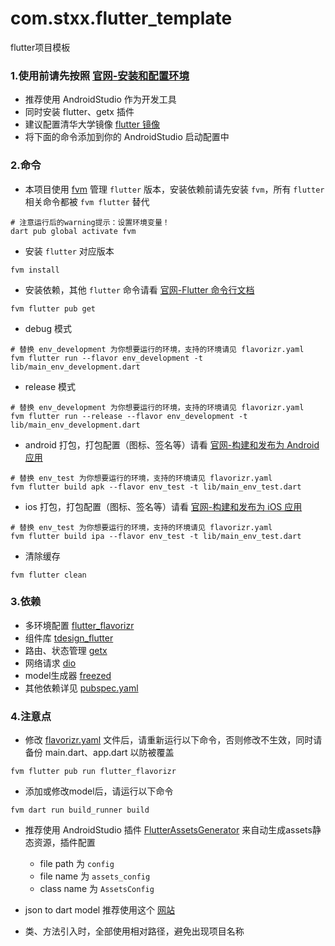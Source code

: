 # com.stxx.flutter_template

flutter项目模板

### 1.使用前请先按照 [官网-安装和配置环境](https://docs.flutter.cn/get-started/install)

- 推荐使用 AndroidStudio 作为开发工具
- 同时安装 flutter、getx 插件
- 建议配置清华大学镜像 [flutter 镜像](https://docs.flutter.cn/community/china/)
- 将下面的命令添加到你的 AndroidStudio 启动配置中

### 2.命令

- 本项目使用 [fvm](https://fvm.app/) 管理 `flutter` 版本，安装依赖前请先安装 `fvm`，所有 `flutter` 相关命令都被 `fvm flutter` 替代
```shell
# 注意运行后的warning提示：设置环境变量！
dart pub global activate fvm
```

- 安装 `flutter` 对应版本
```shell
fvm install
```

- 安装依赖，其他 `flutter` 命令请看 [官网-Flutter 命令行文档](https://docs.flutter.cn/reference/flutter-cli)
```shell
fvm flutter pub get
```

- debug 模式
```shell
# 替换 env_development 为你想要运行的环境，支持的环境请见 flavorizr.yaml
fvm flutter run --flavor env_development -t lib/main_env_development.dart
```

- release 模式
```shell
# 替换 env_development 为你想要运行的环境，支持的环境请见 flavorizr.yaml
fvm flutter run --release --flavor env_development -t lib/main_env_development.dart
```

- android 打包，打包配置（图标、签名等）请看 [官网-构建和发布为 Android 应用](https://docs.flutter.cn/deployment/android)
```shell
# 替换 env_test 为你想要运行的环境，支持的环境请见 flavorizr.yaml
fvm flutter build apk --flavor env_test -t lib/main_env_test.dart
```

- ios 打包，打包配置（图标、签名等）请看 [官网-构建和发布为 iOS 应用](https://docs.flutter.cn/deployment/ios)
```shell
# 替换 env_test 为你想要运行的环境，支持的环境请见 flavorizr.yaml
fvm flutter build ipa --flavor env_test -t lib/main_env_test.dart
```

- 清除缓存
```shell
fvm flutter clean
```

### 3.依赖

- 多环境配置 [flutter_flavorizr](https://pub-web.flutter-io.cn/packages/flutter_flavorizr)
- 组件库 [tdesign_flutter](https://tdesign.tencent.com/flutter/)
- 路由、状态管理 [getx](https://github.com/jonataslaw/getx/blob/master/README.zh-cn.md)
- 网络请求 [dio](https://github.com/cfug/dio/blob/main/dio/README-ZH.md)
- model生成器 [freezed](https://github.com/rrousselGit/freezed/blob/master/resources/translations/zh_CN/README.md)
- 其他依赖详见 [pubspec.yaml](pubspec.yaml)

### 4.注意点

- 修改 [flavorizr.yaml](flavorizr.yaml) 文件后，请重新运行以下命令，否则修改不生效，同时请备份 main.dart、app.dart 以防被覆盖

```shell
fvm flutter pub run flutter_flavorizr
```

- 添加或修改model后，请运行以下命令
```shell
fvm dart run build_runner build
```

- 推荐使用 AndroidStudio 插件 [FlutterAssetsGenerator](https://juejin.cn/post/6898542896274735117)
  来自动生成assets静态资源，插件配置
    - file path 为 `config`
    - file name 为 `assets_config`
    - class name 为 `AssetsConfig`

- json to dart model 推荐使用这个 [网站](https://dartj.web.app/)
- 类、方法引入时，全部使用相对路径，避免出现项目名称